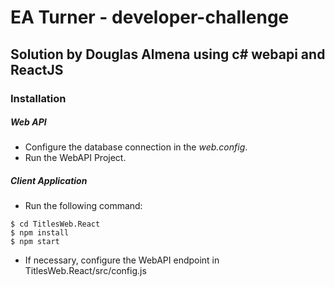 # EA Turner - developer-challenge

## Solution by Douglas Almena using c# webapi and ReactJS

### Installation

##### Web API
- Configure the database connection in the *web.config*. 
- Run the WebAPI Project.

##### Client Application
- Run the following command:


```
$ cd TitlesWeb.React
$ npm install
$ npm start
```

- If necessary, configure the WebAPI endpoint in TitlesWeb.React/src/config.js
